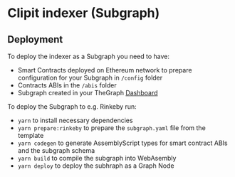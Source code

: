 # Clipit indexer (Subgraph)

## Deployment

To deploy the indexer as a Subgraph you need to have:

- Smart Contracts deployed on Ethereum network to prepare configuration for your Subgraph in `/config` folder
- Contracts ABIs in the `/abis` folder
- Subgraph created in your TheGraph [Dashboard](https://thegraph.com/hosted-service/dashboard)

To deploy the Subgraph to e.g. Rinkeby run:

- `yarn` to install necessary dependencies
- `yarn prepare:rinkeby` to prepare the `subgraph.yaml` file from the template
- `yarn codegen` to generate AssemblyScript types for smart contract ABIs and the subgraph schema
- `yarn build` to compile the subgraph into WebAsembly
- `yarn deploy` to deploy the subhraph as a Graph Node
